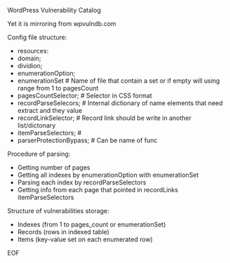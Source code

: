 WordPress Vulnerability Catalog

Yet it is mirroring from wpvulndb.com

Config file structure:
 * resources:
  * domain;
  * dividion;
  * enumerationOption;
  * enumerationSet # Name of file that contain a set or if empty will using range from 1 to pagesCount
  * pagesCountSelector; # Selector in CSS format
  * recordParseSelecors; # Internal dictionary of name elements that need extract and they value
  * recordLinkSelector; # Record link should be write in another list/dictonary
  * itemParseSelectors; # 
  * parserProtectionBypass; # Can be name of func


Procedure of parsing:
 * Getting number of pages
 * Getting all indexes by enumerationOption with enumerationSet
 * Parsing each index by recordParseSelectors
 * Getting info from each page that pointed in recordLinks itemParseSelectors


Structure of vulnerabilities storage:
 * Indexes (from 1 to pages_count or enumerationSet)
 * Records (rows in indexed table)
 * Items (key-value set on each enumerated row)

EOF
